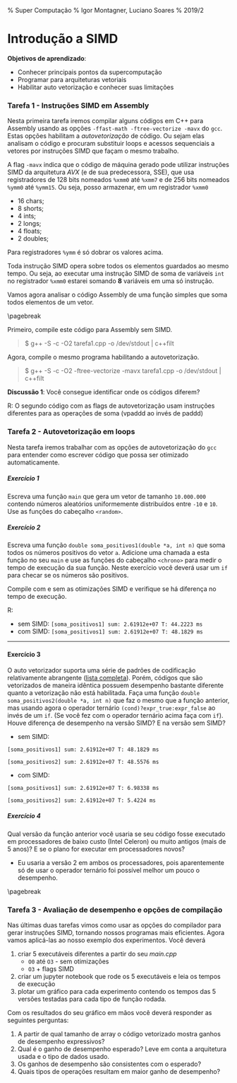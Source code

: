 % Super Computação
% Igor Montagner, Luciano Soares
% 2019/2

# Introdução a SIMD

__Objetivos de aprendizado__:

* Conhecer principais pontos da supercomputação
* Programar para arquiteturas vetoriais
* Habilitar auto vetorização e conhecer suas limitações

### Tarefa 1 - Instruções SIMD em Assembly

Nesta primeira tarefa iremos compilar alguns códigos em C++ para Assembly usando 
as opções `-ffast-math -ftree-vectorize -mavx` do `gcc`. Estas opções habilitam a *autovetorização*
de código. Ou sejam elas analisam o código e procuram substituir loops e acessos sequenciais
a vetores por instruções SIMD que façam o mesmo trabalho.

A flag `-mavx` indica que o código de máquina gerado pode utilizar instruções
SIMD da arquitetura *AVX* (e de sua predecessora, SSE), que usa registradores de 128 bits nomeados `%xmm0` 
até `%xmm7` e de 256 bits nomeados `%ymm0` até `%ymm15`. Ou seja, posso armazenar, em um registrador
`%xmm0`

* 16 chars;
* 8 shorts;
* 4 ints;
* 2 longs;
* 4 floats;
* 2 doubles;

Para registradores `%ymm` é só dobrar os valores acima. 

Toda instrução SIMD opera sobre todos os elementos guardados ao mesmo tempo. Ou seja, ao executar uma instrução SIMD de soma de variáveis `int` no registrador `%xmm0` estarei somando **8** variáveis em uma só instrução.

Vamos agora analisar o código Assembly de uma função simples que soma todos
elementos de um vetor. 

\pagebreak

<div class="include code" id="src/tarefa1.cpp" language="cpp"></div>

Primeiro, compile este código para Assembly sem SIMD.

>$ g++ -S -c -O2  tarefa1.cpp -o /dev/stdout | c++filt

Agora, compile o mesmo programa habilitando a autovetorização.

>$ g++ -S -c -O2 -ftree-vectorize -mavx tarefa1.cpp -o /dev/stdout | c++filt

**Discussão 1**: Você consegue identificar onde os códigos diferem? 

R: O segundo código com as flags de autovetorização usam instruções diferentes para as operações de soma (vpaddd ao invés de paddd)

### Tarefa 2 - Autovetorização em loops

Nesta tarefa iremos trabalhar com as opções de autovetorização do `gcc`
para entender como escrever código que possa ser otimizado automaticamente. 

##### Exercício 1

Escreva uma função `main` que gera um vetor de tamanho `10.000.000` contendo números aleatórios uniformemente distribuídos entre `-10` e `10`. Use as funções do cabeçalho `<random>`. 

##### Exercício 2

Escreva uma função `double soma_positivos1(double *a, int n)` que soma todos os números positivos do vetor `a`. Adicione uma chamada a esta função no seu `main` e use as funções do cabeçalho `<chrono>` para medir o tempo de execução da sua função. Neste exercício você deverá usar um `if` para checar se os números são positivos. 

Compile com e sem as otimizações SIMD e verifique se há diferença no tempo de execução.

R: 
- sem SIMD: `[soma_positivos1] sum: 2.61912e+07 T: 44.2223 ms`
- com SIMD: `[soma_positivos1] sum: 2.61912e+07 T: 48.1829 ms`

----------

#### Exercício 3

O auto vetorizador suporta uma série de padrões de codificação relativamente abrangente ([lista completa](https://gcc.gnu.org/projects/tree-ssa/vectorization.html)). Porém, códigos que são vetorizados de maneira idêntica possuem desempenho bastante diferente quanto a vetorização não está habilitada. Faça uma função `double soma_positivos2(double *a, int n)` que faz o mesmo que a função anterior, mas usando agora o operador ternário `(cond)?expr_true:expr_false` ao invés de um `if`. (Se você fez com o operador ternário acima faça com `if`). Houve diferença de desempenho na versão SIMD? E na versão sem SIMD?

- sem SIMD: 

`[soma_positivos1] sum: 2.61912e+07 T: 48.1829 ms`

`[soma_positivos2] sum: 2.61912e+07 T: 48.5576 ms`

- com SIMD:

`[soma_positivos1] sum: 2.61912e+07 T: 6.98338 ms`

`[soma_positivos2] sum: 2.61912e+07 T: 5.4224 ms`

##### Exercício 4

Qual versão da função anterior você usaria se seu código fosse executado em processadores de baixo custo (Intel Celeron) ou muito antigos (mais de 5 anos)? E se o plano for executar em processadores novos? 

- Eu usaria a versão 2 em ambos os processadores, pois aparentemente só de usar o operador ternário foi possível melhor um pouco o desempenho.

\pagebreak

### Tarefa 3 - 	Avaliação de desempenho e opções de compilação

Nas últimas duas tarefas vimos como usar as opções do compilador para gerar instruções SIMD, 
tornando nossos programas mais eficientes. Agora vamos aplicá-las ao nosso exemplo dos experimentos. Você deverá

1. criar 5 executáveis diferentes a partir do seu *main.cpp*
    * `O0` até `O3` - sem otimizações
    * `O3` + flags SIMD
1. criar um jupyter notebook que rode os 5 executáveis e leia os tempos de execução
1. plotar um gráfico para cada experimento contendo os tempos das 5 versões testadas para cada tipo de função rodada. 

Com os resultados do seu gráfico em mãos você deverá responder as seguintes perguntas:

1. A partir de qual tamanho de array o código vetorizado mostra ganhos de desempenho expressivos?
1. Qual é o ganho de desempenho esperado? Leve em conta a arquitetura usada e o tipo de dados usado.
2. Os ganhos de desempenho são consistentes com o esperado?
3. Quais tipos de operações resultam em maior ganho de desempenho?
